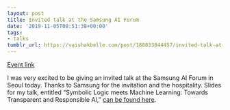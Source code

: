 ```yaml
---
layout: post
title: Invited talk at the Samsung AI Forum
date: '2019-11-05T08:51:38+00:00'
tags:
- talks
tumblr_url: https://vaishakbelle.com/post/188833844457/invited-talk-at-the-samsung-ai-forum
---
```

[Event link](https://research.samsung.com/saif)  

I was very excited to be giving an invited talk at the Samsung AI Forum in Seoul today. Thanks to Samsung for the invitation and the hospitality. Slides for my talk, entitled “Symbolic Logic meets Machine Learning: Towards Transparent and Responsible AI,” [can be found here](https://www.evernote.com/shard/s7/sh/95d3635a-4412-438e-a12b-af97adbd89cb/e38888eb135a1284c62c2576d2560285).

